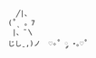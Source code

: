                             ╱|、
                          (˚ˎ 。7  
                           |、˜〵          
                          じしˍ,)ノ  ♡✧˚ ༘ ⋆｡♡˚


                          
